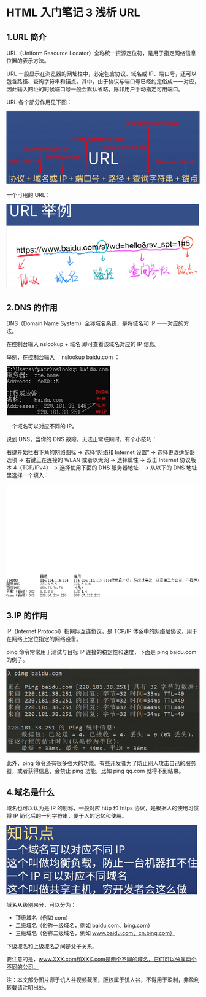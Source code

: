 ﻿# HTML 入门笔记 3 浅析 URL

## 1.URL 简介

URL（Uniform Resource Locator）全称统一资源定位符，是用于指定网络信息位置的表示方法。

URL 一般显示在浏览器的网址栏中，必定包含协议、域名或 IP、端口号，还可以包含路径、查询字符串和锚点。其中，由于协议与端口号已经约定俗成一一对应，因此输入网址的时候端口号一般会默认省略，除非用户手动指定可用端口。

URL 各个部分作用见下图：

![image](BlogDemo_Image/HTML_Note3_1.png)

一个可用的 URL：

![image](BlogDemo_Image/HTML_Note3_2.png)

## 2.DNS 的作用

DNS（Domain Name System）全称域名系统，是将域名和 IP 一一对应的方法。

在控制台输入 nslookup + 域名 即可查看该域名对应的 IP 信息。

举例，在控制台输入　 nslookup baidu.com ：

![image](BlogDemo_Image/HTML_Note3_4.png)

一个域名可以对应不同的 IP。

说到 DNS，当你的 DNS 故障，无法正常联网时，有个小技巧：

右键开始栏右下角的网络图标 -> 选择“网络和 Internet 设置” -> 选择更改适配器选项 -> 右键正在连接的 WLAN 或者以太网 -> 选择属性 -> 双击 Internet 协议版本 4（TCP/IPv4） -> 选择使用下面的 DNS 服务器地址　-> 从以下的 DNS 地址里选择一个填入：

![image](BlogDemo_Image/HTML_Note3_5.png)

## 3.IP 的作用

IP（Internet Protocol）指网际互连协议，是 TCP/IP 体系中的网络层协议，用于在网络上定位指定的网络设备。

ping 命令常常用于测试与目标 IP 连接的稳定性和速度，下面是 ping baidu.com 的例子。

![image](BlogDemo_Image/HTML_Note3_6.png)

此外，ping 命令还有很多强大的功能。有些开发者为了防止别人攻击自己的服务器，或者获得信息，会禁止 ping 功能，比如 ping qq.com 就得不到结果。

## 4.域名是什么

域名也可以认为是 IP 的别称，一般对应 http 和 https 协议，是根据人的使用习惯将 IP 简化后的一列字符串，便于人的记忆和使用。

![image](BlogDemo_Image/HTML_Note3_3.png)

域名从级别来分，可以分为：

- 顶级域名（例如 com）
- 二级域名（俗称一级域名，例如 baidu.com、bing.com）
- 三级域名（俗称二级域名，例如 www.baidu.com、cn.bing.com）

下级域名和上级域名之间是父子关系。

要注意的是，www.XXX.com和XXX.com是两个不同的域名，它们可以分属两个不同的公司。

注：本文部分图片源于饥人谷视频截图，版权属于饥人谷，不得用于盈利，非盈利转载请注明出处。
